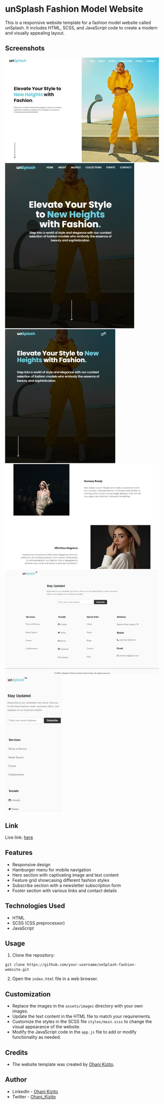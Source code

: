 # unSplash Fashion Model Website

This is a responsive website template for a fashion model website called unSplash. It includes HTML, SCSS, and JavaScript code to create a modern and visually appealing layout.

## Screenshots
![Large screen](assets/screenshots/large-screen.JPG)
![Medium screen](assets/screenshots/medium-screen.JPG)
![Small screen](assets/screenshots/small-screen.JPG)
![Body of site](assets/screenshots/body.JPG)
![Large footer](assets/screenshots/large-footer.JPG)
![Small footer](assets/screenshots/small-footer.JPG)

## Link 

Live link: [here](https://kizitech.github.io/unSplash/)

## Features

- Responsive design
- Hamburger menu for mobile navigation
- Hero section with captivating image and text content
- Feature grid showcasing different fashion styles
- Subscribe section with a newsletter subscription form
- Footer section with various links and contact details

## Technologies Used

- HTML
- SCSS (CSS preprocessor)
- JavaScript

## Usage

1. Clone the repository:

```
git clone https://github.com/your-username/unSplash-fashion-website.git
```


2. Open the `index.html` file in a web browser.

## Customization

- Replace the images in the `assets/images` directory with your own images.
- Update the text content in the HTML file to match your requirements.
- Customize the styles in the SCSS file `styles/main.scss` to change the visual appearance of the website.
- Modify the JavaScript code in the `app.js` file to add or modify functionality as needed.

## Credits

- The website template was created by [Ohani Kizito](https://github.com/kizitech).


## Author

- LinkedIn - [Ohani Kizito](https://www.linkedin.com/in/ohanikizito/)
- Twitter - [Ohani_Kizito](https://www.twitter.com/Ohani_Kizito)
